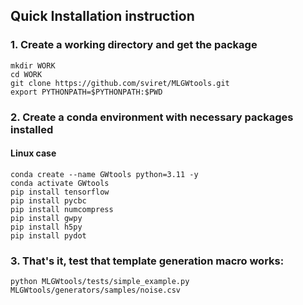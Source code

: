 ## Quick Installation instruction

### 1. Create a working directory and get the package

```
mkdir WORK
cd WORK
git clone https://github.com/sviret/MLGWtools.git
export PYTHONPATH=$PYTHONPATH:$PWD
```

### 2. Create a conda environment with necessary packages installed

#### Linux case

```
conda create --name GWtools python=3.11 -y
conda activate GWtools
pip install tensorflow
pip install pycbc
pip install numcompress
pip install gwpy
pip install h5py
pip install pydot
```

### 3. That's it, test that template generation macro works:

```
python MLGWtools/tests/simple_example.py MLGWtools/generators/samples/noise.csv
```
